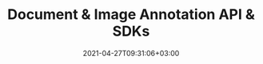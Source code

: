---
############################# Static ############################
layout: "product"
date: 2021-04-27T09:31:06+03:00
draft: false

############################# Head ############################
head_title: "Annotate Documents with Cloud APIs & SDKs"
head_description: "Document Annotation REST API & Cloud SDKs for .NET, Java, PHP, Ruby or cURL commands for REST APIs. Annotate PDF, Word, Excel, PPT, HTML, Image, CAD etc."

############################# Header ############################
title: "Document & Image Annotation API & SDKs"
description: "Annotate documents and images using cURL commands for annotation REST APIs or Cloud SDKs for .NET, Java, PHP, Python & Ruby"

############################# APIs ###############################
apis:
  enable: true

  api:
    # api loop
    - title: "GroupDocs.Annotation Cloud SDKs Include"
      
      api_product:
        # api_product loop
        - link: "/annotation/curl/"
          img_alt: "GroupDocs.Annotation Cloud for cURL"
          image: "/sdk/272x272/groupdocs_annotation-for-curl.webp"
          product: "GroupDocs.Annotation"
          platform: "cURL"
          content: "Use cURL to annotate a variety of documents & images. Run it on any platform."

        # api_product loop
        - link: "/annotation/net/"
          img_alt: "GroupDocs.Annotation Cloud SDK for .NET"
          image: "/sdk/272x272/groupdocs_annotation-for-net.webp"
          product: "GroupDocs.Annotation"
          platform: "Cloud SDK for .NET"
          content: "Add the capability to effectively annotate documents using our .NET SDK."

          # api_product loop
        - link: "/annotation/java/"
          img_alt: "GroupDocs.Annotation Cloud SDK for Java"
          image: "/sdk/272x272/groupdocs_annotation-for-java.webp"
          product: "GroupDocs.Annotation"
          platform: "Cloud SDK for Java"
          content: "SDK for java easily annotate documents of various file formats."

    # api loop
    - api_product:
        # api_product loop
        - link: "/annotation/php/"
          img_alt: "GroupDocs.Annotation Cloud SDK for PHP"
          image: "/sdk/272x272/groupdocs_annotation-for-php.webp"
          product: "GroupDocs.Annotation"
          platform: "Cloud SDK for PHP"
          content: "PHP SDK to help you add document annotation features in your apps really fast."

        # api_product loop
        - link: "/annotation/python/"
          img_alt: "GroupDocs.Annotation Cloud SDK for Python"
          image: "/sdk/272x272/groupdocs_annotation-for-python.webp"
          product: "GroupDocs.Annotation"
          platform: "Cloud SDK for Python"
          content: "Add the functionality to annotate documents in your app using our SDK for Python."

          
          # api_product loop
        - link: "/annotation/ruby/"
          img_alt: "GroupDocs.Annotation Cloud SDK for Ruby"
          image: "/sdk/272x272/groupdocs_annotation-for-ruby.webp"
          product: "GroupDocs.Annotation"
          platform: "Cloud SDK for Ruby"
          content: "SDK to annotate a variety of document formats in your Ruby applications."


    # api loop
    - api_product:
        # api_product loop
        - link: "/annotation/nodejs/"
          img_alt: "GroupDocs.Annotation Cloud SDK for Node.js"
          image: "/sdk/272x272/groupdocs_annotation-for-node.webp"
          product: "GroupDocs.Annotation"
          platform: "Cloud SDK for Node.js"
          content: "SDK for Node.js to easily incorporate our cloud based document annotation API in your application."

############################# Back to top ###############################
back_to_top:
  enable: true
---